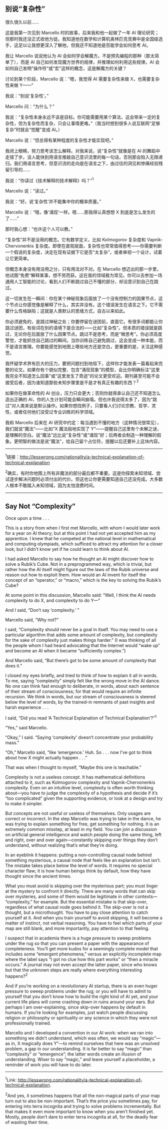 ## 别说“复杂性”

很久很久以前……

这是我第一次见到 Marcello 时的故事，后来我和他一起做了一年 AI 理论研究；但那时我还没正式收他为徒。我知道他在数学和计算机奥林匹克竞赛中是全国级选手，这足以让我想更深入了解他，但我还不知道他是否能学会如何思考 AI。

我让 Marcello 说说他认为 AI 会如何学会解魔方。不是预先编程的那种（那太简单了），而是 AI 自己如何发现魔方世界的规律，并推理如何利用这些规律。AI 会如何自己发明“操作符”或“宏”这样的概念，这是解魔方的关键？

讨论到某个阶段，Marcello 说：“嗯，我觉得 AI 需要复杂性来做 X，也需要复杂性来做 Y——”

我说：“别说‘复杂性’。”

Marcello 问：“为什么？”

我说：“复杂性本身永远不该是目标。你可能需要用某个算法，这会带来一定的复杂性，但为复杂性而复杂，只会让事情更难。”（我当时想到很多人说互联网“足够复杂”时就会“觉醒”变成 AI。）

Marcello 说：“但总得有某种程度的复杂性才能实现吧。”

我闭上眼睛，努力思考该怎么解释。对我来说，说“复杂性”就像是在 AI 的舞蹈中走错了步。没人能快到用语言推敲自己意识流里的每一句话，否则那会陷入无限递归。我们用语言思考，但意识流的走向是在语言之下，由过往的洞见和惨痛经验残留引导的……

我说：“你读过《技术解释的技术解释》吗？”<sup>1</sup>

Marcello 说：“读过。”

我说：“好。说‘复杂性’并不能集中你的概率质量。”

Marcello 说：“哦，像‘涌现’一样。嗯……那我得认真想想 X 到底是怎么发生的了……”

那时我心想：“也许这个人可以教。”

“复杂性”并不是没用的概念。它有数学定义，比如 Kolmogorov 复杂度和 Vapnik-Chervonenkis 复杂度。即使在直观层面，复杂性也常常值得思考——你需要判断一个假说的复杂度，决定在现有证据下它是否“太复杂”，或者审视一个设计，试着让它更简单。

但概念本身没有用没用之分，只有用法对不对。在 Marcello 想迈出的那一步里，他试图“免费”解释某事，想不劳而获。这在我的领域极为常见。你可以去参加一场通用人工智能的讨论，看到人们不断跳过自己不懂的部分，却没意识到自己在跳过。

这一切发生在一瞬间：你在某个神秘现象后面放了一个没有控制力的因果节点，这个节点让你感觉像是解释了什么，其实并没有。这个错误发生在语言之下。它不需要什么性格缺陷；这就是人类默认的思维方式，自古以来如此。

你必须避免的，是跳过神秘之处；你要停留在谜团前，直面它。有很多词都能让你跳过谜团，有些词在别的语境下是合法的——比如“复杂性”。但本质的错误就是跳过，无论你在后面放了什么因果节点。跳过不是思考，而是“微思考”。你必须高度警觉，才能抓住自己跳过的瞬间。当你训练自己避免跳过，这会变成一种本能，而不是语言推理。你要能感觉到地图上哪些地方还是空白，更重要的是，关注这种感觉。

我怀疑学术界有巨大的压力，要把问题扫到地毯下，这样你才能发表一篇看起来完整的论文。如果你有个貌似完整、包含“涌现现象”的模型，会比你明确标注“这里我完全不知道怎么回事”或“这里发生了奇迹”的论文更受欢迎。期刊甚至可能不会接受后者，因为谁知道那些未知步骤里是不是才有真正有趣的东西？<sup>2</sup>

如果你在做革命性的 AI 创业，压力只会更大；否则你就得承认自己还不知道怎么造出正确的 AI，你的人生计划可能会瞬间崩塌。但也许我说得太多了，因为“跳过”对人类来说是默认操作。如果你想找例子，只要看人们讨论宗教、哲学、灵性，或者任何他们没受过专业训练的科学领域。

我和 Marcello 后来在 AI 研究中约定：每当遇到不懂的地方（这种情况很常见），我们就说“魔法”——比如“X 魔法般地实现了 Y”——提醒自己这里有个未解之谜，是理解的空白。说“魔法”远比说“复杂性”或“涌现”好；后两者会制造一种理解的假象。更明智的做法是说“魔法”，给自己留个占位符，提醒以后还要补上这块内容。

---

<sup>1</sup>链接：http://lesswrong.com/rationality/a-technical-explanation-of-technical-explanation

<sup>2</sup>确实，有时你地图上所有非魔法的部分最后都不重要。这是你探索未知领域、尝试逐步解决问题时必须付出的代价。但这也让你更需要知道自己还没完成。大多数人根本不敢踏入未知领域，因为太怕浪费时间。

---

## Say Not “Complexity”

Once upon a time . . .

This is a story from when I first met Marcello, with whom I would later work for a year on AI theory; but at this point I had not yet accepted him as my apprentice. I knew that he competed at the national level in mathematical and computing olympiads, which sufficed to attract my attention for a closer look; but I didn’t know yet if he could learn to think about AI.

I had asked Marcello to say how he thought an AI might discover how to solve a Rubik’s Cube. Not in a preprogrammed way, which is trivial, but rather how the AI itself might figure out the laws of the Rubik universe and reason out how to exploit them. How would an AI invent for itself the concept of an “operator,” or “macro,” which is the key to solving the Rubik’s Cube?

At some point in this discussion, Marcello said: “Well, I think the AI needs complexity to do X, and complexity to do Y—”

And I said, “Don’t say ‘complexity.’ ”

Marcello said, “Why not?”

I said, “Complexity should never be a goal in itself. You may need to use a particular algorithm that adds some amount of complexity, but complexity for the sake of complexity just makes things harder.” (I was thinking of all the people whom I had heard advocating that the Internet would “wake up” and become an AI when it became “sufficiently complex.”)

And Marcello said, “But there’s got to be some amount of complexity that does it.”

I closed my eyes briefly, and tried to think of how to explain it all in words. To me, saying “complexity” simply felt like the wrong move in the AI dance. No one can think fast enough to deliberate, in words, about each sentence of their stream of consciousness; for that would require an infinite recursion. We think in words, but our stream of consciousness is steered below the level of words, by the trained-in remnants of past insights and harsh experience . . .

I said, “Did you read ‘A Technical Explanation of Technical Explanation’?”<sup>1</sup>

“Yes,” said Marcello.

“Okay,” I said. “Saying ‘complexity’ doesn’t concentrate your probability mass.”

“Oh,” Marcello said, “like ‘emergence.’ Huh. So . . . now I’ve got to think about how X might actually happen . . .”

That was when I thought to myself, “Maybe this one is teachable.”

Complexity is not a useless concept. It has mathematical definitions attached to it, such as Kolmogorov complexity and Vapnik-Chervonenkis complexity. Even on an intuitive level, complexity is often worth thinking about—you have to judge the complexity of a hypothesis and decide if it’s “too complicated” given the supporting evidence, or look at a design and try to make it simpler.

But concepts are not useful or useless of themselves. Only usages are correct or incorrect. In the step Marcello was trying to take in the dance, he was trying to explain something for free, get something for nothing. It is an extremely common misstep, at least in my field. You can join a discussion on artificial general intelligence and watch people doing the same thing, left and right, over and over again—constantly skipping over things they don’t understand, without realizing that’s what they’re doing.

In an eyeblink it happens: putting a non-controlling causal node behind something mysterious, a causal node that feels like an explanation but isn’t. The mistake takes place below the level of words. It requires no special character flaw; it is how human beings think by default, how they have thought since the ancient times.

What you must avoid is skipping over the mysterious part; you must linger at the mystery to confront it directly. There are many words that can skip over mysteries, and some of them would be legitimate in other contexts— “complexity,” for example. But the essential mistake is that skip-over, regardless of what causal node goes behind it. The skip-over is not a thought, but a microthought. You have to pay close attention to catch yourself at it. And when you train yourself to avoid skipping, it will become a matter of instinct, not verbal reasoning. You have to feel which parts of your map are still blank, and more importantly, pay attention to that feeling.

I suspect that in academia there is a huge pressure to sweep problems under the rug so that you can present a paper with the appearance of completeness. You’ll get more kudos for a seemingly complete model that includes some “emergent phenomena,” versus an explicitly incomplete map where the label says “I got no clue how this part works” or “then a miracle occurs.” A journal may not even accept the latter paper, since who knows but that the unknown steps are really where everything interesting happens?<sup>2</sup>

And if you’re working on a revolutionary AI startup, there is an even huger pressure to sweep problems under the rug; or you will have to admit to yourself that you don’t know how to build the right kind of AI yet, and your current life plans will come crashing down in ruins around your ears. But perhaps I am over-explaining, since skip-over happens by default in humans. If you’re looking for examples, just watch people discussing religion or philosophy or spirituality or any science in which they were not professionally trained.

Marcello and I developed a convention in our AI work: when we ran into something we didn’t understand, which was often, we would say “magic”—as in, X magically does Y”—to remind ourselves that here was an unsolved problem, a gap in our understanding. It is far better to say “magic” than “complexity” or “emergence”; the latter words create an illusion of understanding. Wiser to say “magic,” and leave yourself a placeholder, a reminder of work you will have to do later.

---

<sup>1</sup>Link: http://lesswrong.com/rationality/a-technical-explanation-of-technical-explanation.

<sup>2</sup>And yes, it sometimes happens that all the non-magical parts of your map turn out to also be non-important. That’s the price you sometimes pay, for entering into terra incognita and trying to solve problems incrementally. But that makes it even more important to know when you aren’t finished yet. Mostly, people don’t dare to enter terra incognita at all, for the deadly fear of wasting their time.